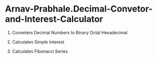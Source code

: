 # Arnav-Prabhale.Decimal-Convetor-and-Interest-Calculator

1. Conveters Decimal Numbers to 
                                Binary 
                                Octal 
                                Hexadecimal
          
2. Calculates Simple Interest
3. Calculates Fibonacci Series
